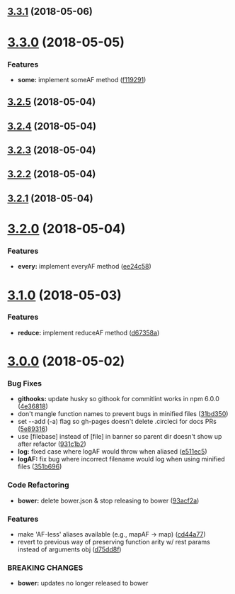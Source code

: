 <a name="3.3.1"></a>
## [3.3.1](https://github.com/AsyncAF/AsyncAF/compare/v3.3.0...v3.3.1) (2018-05-06)



<a name="3.3.0"></a>
# [3.3.0](https://github.com/AsyncAF/AsyncAF/compare/v3.2.5...v3.3.0) (2018-05-05)


### Features

* **some:** implement someAF method ([f119291](https://github.com/AsyncAF/AsyncAF/commit/f119291))



<a name="3.2.5"></a>
## [3.2.5](https://github.com/AsyncAF/AsyncAF/compare/v3.2.4...v3.2.5) (2018-05-04)



<a name="3.2.4"></a>
## [3.2.4](https://github.com/AsyncAF/AsyncAF/compare/v3.2.3...v3.2.4) (2018-05-04)



<a name="3.2.3"></a>
## [3.2.3](https://github.com/AsyncAF/AsyncAF/compare/v3.2.2...v3.2.3) (2018-05-04)



<a name="3.2.2"></a>
## [3.2.2](https://github.com/AsyncAF/AsyncAF/compare/v3.2.1...v3.2.2) (2018-05-04)



<a name="3.2.1"></a>
## [3.2.1](https://github.com/AsyncAF/AsyncAF/compare/v3.2.0...v3.2.1) (2018-05-04)



<a name="3.2.0"></a>
# [3.2.0](https://github.com/AsyncAF/AsyncAF/compare/v3.1.0...v3.2.0) (2018-05-04)


### Features

* **every:** implement everyAF method ([ee24c58](https://github.com/AsyncAF/AsyncAF/commit/ee24c58))



<a name="3.1.0"></a>
# [3.1.0](https://github.com/AsyncAF/AsyncAF/compare/v3.0.0...v3.1.0) (2018-05-03)


### Features

* **reduce:** implement reduceAF method ([d67358a](https://github.com/AsyncAF/AsyncAF/commit/d67358a))



<a name="3.0.0"></a>
# [3.0.0](https://github.com/AsyncAF/AsyncAF/compare/v2.0.0...v3.0.0) (2018-05-02)


### Bug Fixes

* **githooks:** update husky so githook for commitlint works in npm 6.0.0 ([4e36818](https://github.com/AsyncAF/AsyncAF/commit/4e36818))
* don't mangle function names to prevent bugs in minified files ([31bd350](https://github.com/AsyncAF/AsyncAF/commit/31bd350))
* set --add (-a) flag so gh-pages doesn't delete .circleci for docs PRs ([5e89316](https://github.com/AsyncAF/AsyncAF/commit/5e89316))
* use [filebase] instead of [file] in banner so parent dir doesn't show up after refactor ([931c1b2](https://github.com/AsyncAF/AsyncAF/commit/931c1b2))
* **log:** fixed case where logAF would throw when aliased ([e511ec5](https://github.com/AsyncAF/AsyncAF/commit/e511ec5))
* **logAF:** fix bug where incorrect filename would log when using minified files ([351b696](https://github.com/AsyncAF/AsyncAF/commit/351b696))


### Code Refactoring

* **bower:** delete bower.json & stop releasing to bower ([93acf2a](https://github.com/AsyncAF/AsyncAF/commit/93acf2a))


### Features

* make 'AF-less' aliases available (e.g., mapAF -> map) ([cd44a77](https://github.com/AsyncAF/AsyncAF/commit/cd44a77))
* revert to previous way of preserving function arity w/ rest params instead of arguments obj ([d75dd8f](https://github.com/AsyncAF/AsyncAF/commit/d75dd8f))


### BREAKING CHANGES

* **bower:** updates no longer released to bower
